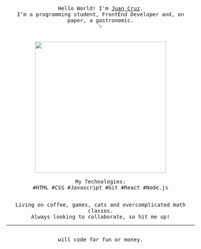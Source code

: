 <samp>
    <br/>
    <br/>
    <p align="center">
        <br/>Hello World! I'm <a href="https://www.linkedin.com/in/juancdominici/">Juan Cruz<a/>.
        <br/>I’m a programming student, FrontEnd Developer and, on paper, a gastronomic.
        <br/>✨
        <br/>
        <br/>
        <br/><img src="https://i.imgur.com/AOKzYIo.gif" width="350">
        <br/>
        <br/>My Technologies:
        <br/>#HTML #CSS #Javascript #Git #React #Node.js 
        <br/>
        <p align="center">
            <br/>Living on coffee, games, cats and overcomplicated math classes.
            <br/>Always looking to collaborate, so hit me up!
        <p/>
        <hr/>
        <p align="center">
            <br/>will code for fun or money.
        <p/>
    <p/>
<samp/>
